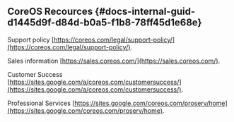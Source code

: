 ## CoreOS Recources {#docs-internal-guid-d1445d9f-d84d-b0a5-f1b8-78ff45d1e68e}

Support policy [https://coreos.com/legal/support-policy/](https://coreos.com/legal/support-policy/).

Sales information [https://sales.coreos.com/](https://sales.coreos.com/).

Customer Success [https://sites.google.com/a/coreos.com/customersuccess/](https://sites.google.com/a/coreos.com/customersuccess/).

Professional Services [https://sites.google.com/coreos.com/proserv/home](https://sites.google.com/coreos.com/proserv/home).

